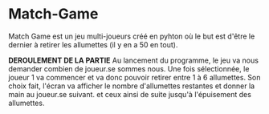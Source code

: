 # Match-Game
Match Game est un jeu multi-joueurs créé en pyhton où le but est d'être le dernier à retirer les allumettes (il y en a 50 en tout).

**DEROULEMENT DE LA PARTIE**
Au lancement du programme, le jeu va nous demander combien de joueur.se sommes nous.
Une fois sélectionnée, le joueur 1 va commencer et va donc pouvoir retirer entre 1 à 6 allumettes.
Son choix fait, l'écran va afficher le nombre d'allumettes restantes et donner la main au joueur.se suivant.
et ceux ainsi de suite jusqu'à l'épuisement des allumettes.

